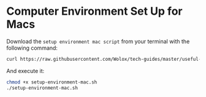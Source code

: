 # Computer Environment Set Up for Macs

Download the `setup environment mac script` from your terminal with the following command:

```bash
curl https://raw.githubusercontent.com/Wolox/tech-guides/master/useful-scripts/scripts/setup-environment-mac.sh > setup-environment-mac.sh
```

And execute it:

```bash
chmod +x setup-environment-mac.sh
./setup-environment-mac.sh
```
